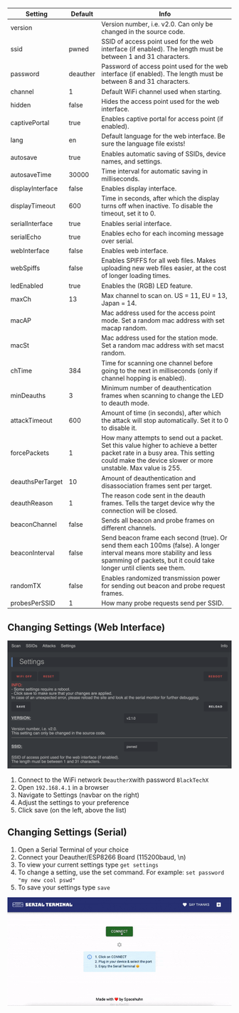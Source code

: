 
| Setting          | Default                                                                                     | Info                                                                                                                                                                                         |
|------------------|---------------------------------------------------------------------------------------------|----------------------------------------------------------------------------------------------------------------------------------------------------------------------------------------------|
| version         | | Version number, i.e. v2.0. Can only be changed in the source code.                          |
| ssid             | pwned                                                                                       | SSID of access point used for the web interface (if enabled). The length must be between 1 and 31 characters.                                                                                |
| password         | deauther                                                                                    | Password of access point used for the web interface (if enabled). The length must be between 8 and 31 characters.                                                                            |
| channel          | 1                                                                                           | Default WiFi channel used when starting.                                                                                                                                                     |
| hidden           | false                                                                                       | Hides the access point used for the web interface.                                                                                                                                           |
| captivePortal    | true                                                                                        | Enables captive portal for access point (if enabled).                                                                                                                                        |
| lang             | en                                                                                          | Default language for the web interface. Be sure the language file exists!                                                                                                                    |
| autosave         | true                                                                                        | Enables automatic saving of SSIDs, device names, and settings.                                                                                                                               |
| autosaveTime     | 30000                                                                                       | Time interval for automatic saving in milliseconds.                                                                                                                                          |
| displayInterface | false                                                                                       | Enables display interface.                                                                                                                                                                   |
| displayTimeout   | 600                                                                                         | Time in seconds, after which the display turns off when inactive. To disable the timeout, set it to 0.                                                                                       |
| serialInterface  | true                                                                                        | Enables serial interface.                                                                                                                                                                    |
| serialEcho       | true                                                                                        | Enables echo for each incoming message over serial.                                                                                                                                          |
| webInterface     | false                                                                                       | Enables web interface.                                                                                                                                                                       |
| webSpiffs        | false                                                                                       | Enables SPIFFS for all web files. Makes uploading new web files easier, at the cost of longer loading times.                                                                                 |
| ledEnabled       | true                                                                                        | Enables the (RGB) LED feature.                                                                                                                                                               |
| maxCh            | 13                                                                                          | Max channel to scan on. US = 11, EU = 13, Japan = 14.                                                                                                                                        |
| macAP            | | Mac address used for the access point mode. Set a random mac address with set macap random. |
| macSt            | | Mac address used for the station mode. Set a random mac address with set macst random.      |
| chTime           | 384                                                                                         | Time for scanning one channel before going to the next in milliseconds (only if channel hopping is enabled).                                                                                 |
| minDeauths       | 3                                                                                           | Minimum number of deauthentication frames when scanning to change the LED to deauth mode.                                                                                                    |
| attackTimeout    | 600                                                                                         | Amount of time (in seconds), after which the attack will stop automatically. Set it to 0 to disable it.                                                                                      |
| forcePackets     | 1                                                                                           | How many attempts to send out a packet. Set this value higher to achieve a better packet rate in a busy area. This setting could make the device slower or more unstable. Max value is 255.  |
| deauthsPerTarget | 10                                                                                          | Amount of deauthentication and disassociation frames sent per target.                                                                                                                        |
| deauthReason     | 1                                                                                           | The reason code sent in the deauth frames. Tells the target device why the connection will be closed.                                                                                        |
| beaconChannel    | false                                                                                       | Sends all beacon and probe frames on different channels.                                                                                                                                     |
| beaconInterval   | false                                                                                       | Send beacon frame each second (true). Or send them each 100ms (false). A longer interval means more stability and less spamming of packets, but it could take longer until clients see them. |
| randomTX         | false                                                                                       | Enables randomized transmission power for sending out beacon and probe request frames.                                                                                                       |
| probesPerSSID    | 1                                                                                           | How many probe requests send per SSID.                                                                                                                                                       |

## Changing Settings (Web Interface)

![ESP8266 Deauther Settings page](/img/usage/settings1.png)

1. Connect to the WiFi network `DeautherX`with password `BlackTechX`
2. Open `192.168.4.1` in a browser
3. Navigate to Settings (navbar on the right)
4. Adjust the settings to your preference
5. Click save (on the left, above the list)

## Changing Settings (Serial)


1. Open a Serial Terminal of your choice
2. Connect your Deauther/ESP8266 Board (115200baud, \n)
3. To view your current settings type `get settings`
4. To change a setting, use the set command. For example: `set password "my new cool pswd"`
5. To save your settings type `save`

![Deauther Settings via Serial](/img/usage/settings2.gif)
